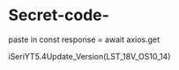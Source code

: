 # Secret-code-

paste in
const response = await axios.get

iSeriYT5.4Update_Version(LST_18V_OS10_14)
